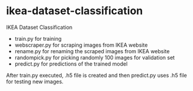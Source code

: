 # ikea-dataset-classification
IKEA Dataset Classification

* train.py for training 
* webscraper.py for scraping images from IKEA website
* rename.py for renaming the scraped images from IKEA website
* randompick.py for picking randomly 100 images for validation set
* predict.py for predictions of the trained model

After train.py executed, .h5 file is created and then predict.py uses .h5 file for testing new images.
